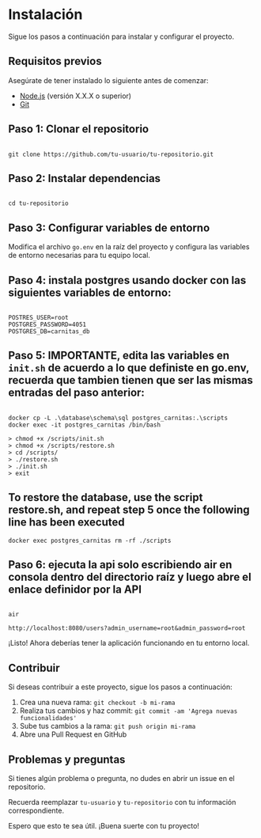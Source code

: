 # Instalación

Sigue los pasos a continuación para instalar y configurar el proyecto.

## Requisitos previos

Asegúrate de tener instalado lo siguiente antes de comenzar:

- [Node.js](https://nodejs.org) (versión X.X.X o superior)
- [Git](https://git-scm.com)

## Paso 1: Clonar el repositorio

```

git clone https://github.com/tu-usuario/tu-repositorio.git

```

## Paso 2: Instalar dependencias

```

cd tu-repositorio

```

## Paso 3: Configurar variables de entorno

Modifica el archivo `go.env` en la raíz del proyecto y configura las variables de entorno necesarias para tu equipo local.

## Paso 4: instala postgres usando docker con las siguientes variables de entorno:

```

POSTRES_USER=root
POSTGRES_PASSWORD=4051
POSTGRES_DB=carnitas_db

```

## Paso 5: IMPORTANTE, edita las variables en `init.sh` de acuerdo a lo que definiste en go.env, recuerda que tambien tienen que ser las mismas entradas del paso anterior:

```

docker cp -L .\database\schema\sql postgres_carnitas:.\scripts
docker exec -it postgres_carnitas /bin/bash

> chmod +x /scripts/init.sh
> chmod +x /scripts/restore.sh
> cd /scripts/
> ./restore.sh
> ./init.sh
> exit

```

## To restore the database, use the script restore.sh, and repeat step 5 once the following line has been executed

```
docker exec postgres_carnitas rm -rf ./scripts
```

## Paso 6: ejecuta la api solo escribiendo air en consola dentro del directorio raíz y luego abre el enlace definidor por la API

```

air

http://localhost:8080/users?admin_username=root&admin_password=root

```

¡Listo! Ahora deberías tener la aplicación funcionando en tu entorno local.

## Contribuir

Si deseas contribuir a este proyecto, sigue los pasos a continuación:

1. Crea una nueva rama: `git checkout -b mi-rama`
2. Realiza tus cambios y haz commit: `git commit -am 'Agrega nuevas funcionalidades'`
3. Sube tus cambios a la rama: `git push origin mi-rama`
4. Abre una Pull Request en GitHub

## Problemas y preguntas

Si tienes algún problema o pregunta, no dudes en abrir un issue en el repositorio.

Recuerda reemplazar `tu-usuario` y `tu-repositorio` con tu información correspondiente.

Espero que esto te sea útil. ¡Buena suerte con tu proyecto!

